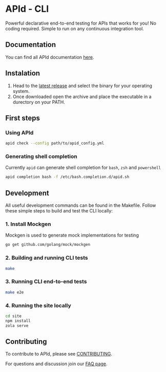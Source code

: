# APId - CLI

Powerful declarative end-to-end testing for APIs that works for you! No coding required. Simple to run on any continuous integration tool.

## Documentation
You can find all APId documentation [here](https://www.getapid.com/docs/).

## Instalation
1. Head to the [latest release](https://github.com/getapid/apid-cli/releases/latest) and select the binary for your operating system.
2. Once downloaded open the archive and place the executable in a durectory on your PATH.

## First steps

### Using APId
```bash
apid check --config path/to/apid_config.yml
```

### Generating shell completion
Currently `apid` can generate shell completion for `bash`, `zsh` and `powershell`
```bash
apid completion bash -f /etc/bash.completion.d/apid.sh
```

## Development
All useful development commands can be found in the Makefile. Follow these simple steps to build and test the CLI locally:

### 1. Install Mockgen
Mockgen is used to generate mock implementations for testing
```bash
go get github.com/golang/mock/mockgen
```

### 2. Building and running CLI tests
```bash
make
```

### 3. Running CLI end-to-end tests
```bash
make e2e
```

### 4. Running the site locally

```bash
cd site
npm install
zola serve
```

## Contributing
To contribute to APId, please see [CONTRIBUTING](CONTRIBUTING.md).

For questions and discussion join our [FAQ page](https://faq.getapid.com).
